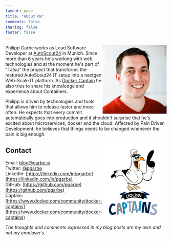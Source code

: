 ```yaml
---
layout: page
title: "About Me"
comments: false
sharing: false
footer: false
---
```


<img src="/assets/philipp.jpg" alt="Philipp Garbe" style="float: right; width: 200px;"/>

Philipp Garbe works as Lead Software Developer at [AutoScout24](https://www.autoscout24.de) in Munich. Since more than 6 years he's working with web technologies and at the moment he's part of "Tatsu" the project that transforms the matured AutoScout24 IT setup into a nextgen Web-Scale IT platform. As [Docker Captain](https://www.docker.com/community/docker-captains) he also tries to share his knowledge and experience about Containers.

Philipp is driven by technologies and tools that allows him to release faster and more often. He expects that every commit automatically goes into production and it shouldn't surprise that he's excited about microservices, docker and the cloud. Affected by Pain Driven Development, he believes that things needs to be changed whenever the pain is big enough.

<img src="/assets/captain.png" alt="Docker Captain" style="float: right; width: 200px;"/>

## Contact
Email: [blog@garbe.io](mailto:blog@garbe.io)  
Twitter: [@pgarbe](https://twitter.com/pgarbe)  
LinkedIn: [https://linkedin.com/in/pgarbe](https://linkedin.com/in/pgarbe)  
GitHub: [https://github.com/pgarbe](https://github.com/pgarbe)  
Captain: [https://www.docker.com/community/docker-captains](https://www.docker.com/community/docker-captains)


*The thoughts and comments expressed in my blog posts are my own and not my employer´s.*
